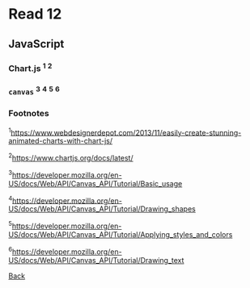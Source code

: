 # Read 12

## JavaScript

### Chart.js <sup>1</sup> <sup>2</sup>

### `canvas` <sup>3</sup> <sup>4</sup> <sup>5</sup> <sup>6</sup>

### Footnotes 

<sup>1</sup>https://www.webdesignerdepot.com/2013/11/easily-create-stunning-animated-charts-with-chart-js/

<sup>2</sup>https://www.chartjs.org/docs/latest/

<sup>3</sup>https://developer.mozilla.org/en-US/docs/Web/API/Canvas_API/Tutorial/Basic_usage

<sup>4</sup>https://developer.mozilla.org/en-US/docs/Web/API/Canvas_API/Tutorial/Drawing_shapes

<sup>5</sup>https://developer.mozilla.org/en-US/docs/Web/API/Canvas_API/Tutorial/Applying_styles_and_colors

<sup>6</sup>https://developer.mozilla.org/en-US/docs/Web/API/Canvas_API/Tutorial/Drawing_text

[Back](/reading-notes/201/201-TOC.html)